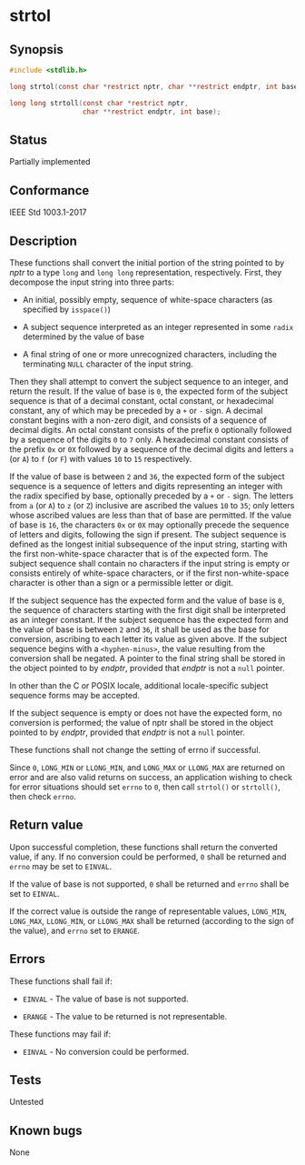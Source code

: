 # strtol

## Synopsis

```c
#include <stdlib.h>

long strtol(const char *restrict nptr, char **restrict endptr, int base);

long long strtoll(const char *restrict nptr,
                  char **restrict endptr, int base);
```

## Status

Partially implemented

## Conformance

IEEE Std 1003.1-2017

## Description

These functions shall convert the initial portion of the string pointed to by _nptr_ to a type `long` and `long
long` representation, respectively. First, they decompose the input string into three parts:

* An initial, possibly empty, sequence of white-space characters (as specified by `isspace()`)

* A subject sequence interpreted as an integer represented in some `radix` determined by the value of base

* A final string of one or more unrecognized characters, including the terminating `NULL` character of the input string.

Then they shall attempt to convert the subject sequence to an integer, and return the result.
If the value of base is `0`, the expected form of the subject sequence is that of a decimal constant, octal constant, or
hexadecimal constant, any of which may be preceded by a `+` or `-` sign. A decimal constant begins with a
non-zero digit, and consists of a sequence of decimal digits. An octal constant consists of the prefix `0` optionally
followed by a sequence of the digits `0` to `7` only. A hexadecimal constant consists of the prefix `0x` or `0X`
followed by a sequence of the decimal digits and letters `a` (or `A`) to `f` (or `F`) with
values `10` to `15` respectively.

If the value of base is between `2` and `36`, the expected form of the subject sequence is a sequence of letters and
digits representing an integer with the radix specified by base, optionally preceded by a `+` or `-` sign. The letters
from `a` (or `A`) to `z` (or `Z`) inclusive are ascribed the values `10` to `35`; only letters whose ascribed values are
less than that of base are permitted. If the value of base is `16`, the characters `0x` or `0X` may optionally precede
the sequence of letters and digits, following the sign if present. The subject sequence is defined as the longest
initial subsequence of the input string, starting with the first non-white-space character that is of the expected form.
The subject sequence shall contain no characters if the input string is empty or consists entirely of white-space
characters, or if the first non-white-space character is other than a sign or a permissible letter or digit.

If the subject sequence has the expected form and the value of base is `0`, the sequence of characters starting with the
first digit shall be interpreted as an integer constant. If the subject sequence has the expected form and the value of
base is between `2` and `36`, it shall be used as the base for conversion, ascribing to each letter its value as given
above. If the subject sequence begins with a `<hyphen-minus>`, the value resulting from the conversion shall be negated.
A pointer to the final string shall be stored in the object pointed to by _endptr_, provided that _endptr_ is not a
`null` pointer.

In other than the C or POSIX locale, additional locale-specific subject sequence forms may be accepted.

If the subject sequence is empty or does not have the expected form, no conversion is performed; the value of nptr shall
be stored in the object pointed to by _endptr_, provided that _endptr_ is not a `null` pointer.

These functions shall not change the setting of errno if successful.

Since `0`, `LONG_MIN` or `LLONG_MIN`, and `LONG_MAX` or `LLONG_MAX` are returned on error and are also valid returns on
success, an application wishing to check for error situations should set `errno` to `0`, then call `strtol()` or
`strtoll()`, then check `errno`.

## Return value

Upon successful completion, these functions shall return the converted value, if any. If no conversion could be
performed, `0` shall be returned and `errno` may be set to `EINVAL`.

If the value of base is not supported, `0` shall be returned and `errno` shall be set to `EINVAL`.

If the correct value is outside the range of representable values, `LONG_MIN`, `LONG_MAX`, `LLONG_MIN`, or `LLONG_MAX`
shall be returned (according to the sign of the value), and `errno` set to `ERANGE`.

## Errors

These functions shall fail if:

* `EINVAL` - The value of base is not supported.

* `ERANGE` - The value to be returned is not representable.

These functions may fail if:

* `EINVAL` - No conversion could be performed.

## Tests

Untested

## Known bugs

None
